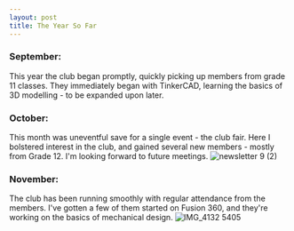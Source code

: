 ```yaml
---
layout: post
title: The Year So Far
---
```

### September:
This year the club began promptly, quickly picking up members from grade 11 classes. They immediately began with TinkerCAD, learning the basics of 3D modelling - to be expanded upon later.

### October:
This month was uneventful save for a single event - the club fair. Here I bolstered interest in the club, and gained several new members - mostly from Grade 12. I'm looking forward to future meetings.
![newsletter _9_ (2)](https://user-images.githubusercontent.com/82609469/143785702-23a3671b-e35e-46b9-b7bf-5f7a8dfa3982.png)

### November:
The club has been running smoothly with regular attendance from the members. I've gotten a few of them started on Fusion 360, and they're working on the basics of mechanical design.
![IMG_4132 5405](https://user-images.githubusercontent.com/82609469/143785672-10cd00a6-df5c-4f10-a7b8-682ed7737f92.jpg)
